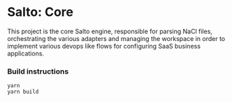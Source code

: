 # Salto: Core

This project is the core Salto engine, responsible for parsing NaCl files, orchestrating the various adapters and managing the workspace in order to implement various devops like flows for configuring SaaS business applications.

### Build instructions 

```
yarn
yarn build
```
